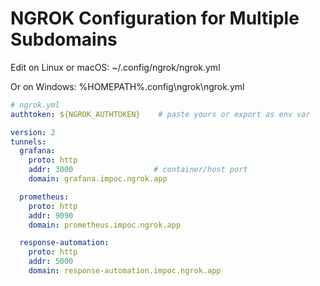 # NGROK Configuration for Multiple Subdomains

Edit on Linux or macOS:
~/.config/ngrok/ngrok.yml

Or on Windows:
%HOMEPATH%\.config\ngrok\ngrok.yml

```yaml
# ngrok.yml
authtoken: ${NGROK_AUTHTOKEN}    # paste yours or export as env var

version: 2
tunnels:
  grafana:
    proto: http
    addr: 3000                  # container/host port
    domain: grafana.impoc.ngrok.app

  prometheus:
    proto: http
    addr: 9090
    domain: prometheus.impoc.ngrok.app

  response-automation:
    proto: http
    addr: 5000
    domain: response-automation.impoc.ngrok.app

```